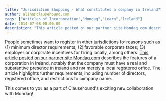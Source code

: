 ```yaml
---
title: "Jurisdiction Shopping - What constitutes a company in Ireland?"
author: alina@clausehound.com
tags: ["Articles of Incorporation","Mondaq","Learn","Ireland"]
date: 2014-07-08 00:00:00
description: "This article posted on our partner site Mondaq.com describes the features of a corporation in Ireland, notably that the company must have a real and substantive presence in Ireland and not merely a l..."
---
```


People sometimes want to register in other jurisdictions for reasons such as (1) minimum director requirements; (2) favorable corporate taxes; (3) employer or corporate incentives for hiring locally, among others. [This article posted on our partner site Mondaq.com](http://www.mondaq.com/ireland/x/326076/offshore+financial+centres/Ireland+Company+Incorporation) describes the features of a corporation in Ireland, notably that the company must have a real and substantive presence in Ireland and not merely a local registered office. The article highlights further requirements, including number of directors, registered office, and restrictions to company name.

This comes to you as a part of Clausehound's exciting new collaboration with Mondaq!
